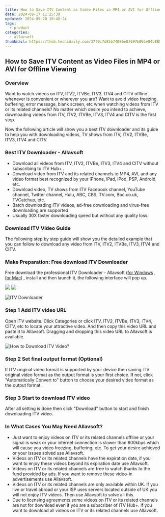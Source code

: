 ```yaml
---
title: How to Save ITV Content as Video Files in MP4 or AVI for Offline Viewing
date: 2024-09-17 11:25:30
updated: 2024-09-20 10:48:24
tags:
  - product
categories:
  - allavsoft
thumbnail: https://thmb.techidaily.com/37f0c7d85b74086e02697b065e94b8850d62fdad30482eb61cfe64caa3b5caa7.jpg
---
```


## How to Save ITV Content as Video Files in MP4 or AVI for Offline Viewing

### Overview

Want to watch videos on ITV, ITV2, ITVBe, ITV3, ITV4 and CITV offline whenever is convenient or wherever you are? Want to avoid video freezing, buffering, error message, blank screen, etc when watching videos from ITV or its related channels? No matter which desire you intend to achieve, downloading videos from ITV, ITV2, ITVBe, ITV3, ITV4 and CITV is the first step.

Now the following article will show you a best ITV downloader and its guide to help you with downloading videos, TV shows from ITV, ITV2, ITVBe, ITV3, ITV4 and CITV.

### Best ITV Downloader - Allavsoft

* Download all videos from ITV, ITV2, ITVBe, ITV3, ITV4 and CITV without subscribing to ITV Hub+ .
* Download video from ITV and its related channels to MP4, AVI, and any video format best recognized by your iPhone, iPad, iPod, PSP, Android, etc.
* Download video, TV shows from ITV Facebook channel, YouTube channel, Twitter channel, Hulu, ABC, CBS, TV.com, Bbc.co.uk, TVCatchup, etc.
* Batch downloading ITV videos, ad-free downloading and virus-free downloading are supported.
* Usually 30X faster downloading speed but without any quality loss.

### Download ITV Video Guide

The following step by step guide will show you the detailed example that you can follow to download any video from ITV, ITV2, ITVBe, ITV3, ITV4 and CITV.

### Make Preparation: Free download ITV Downloader

Free download the professional ITV Downloader - Allavsoft ([for Windows](https://tools.techidaily.com/allavsoft/products/) , [for Mac](https://tools.techidaily.com/allavsoft/products/)) , install and then launch it, the following interface will pop up.

[![](https://www.allavsoft.com/how-to/../images/how-to/free-download-win.jpg)](https://tools.techidaily.com/allavsoft/products/) [![](https://www.allavsoft.com/how-to/../images/how-to/free-download-mac.jpg)](https://tools.techidaily.com/allavsoft/products/)

![ITV Downloader](https://www.allavsoft.com/how-to/../images/allavsoft/screen-shot-600.jpg)

### Step 1 Add ITV video URL

Open ITV website. Click Categories or click ITV, ITV2, ITVBe, ITV3, ITV4, CITV, etc to locate your attractive video. And then copy this video URL and paste it to Allavsoft. Dragging and dropping this video URL to Allavsoft is available.

![How to Download ITV Video?](https://www.allavsoft.com/how-to/../images/how-to/download-rtmp-video/download-rtmp-video.jpg)

### Step 2 Set final output format (Optional)

If ITV original video format is supported by your device then saving ITV original video format as the output format is your first choice. If not, click "Automatically Convert to" button to choose your desired video format as the output format.

### Step 3 Start to download ITV video

After all setting is done then click "Download" button to start and finish downloading ITV video.

### In What Cases You May Need Allavsoft?

* Just want to enjoy videos on ITV or its related channels offline or your signal is weak or your internet connection is slower than 800kbps which will cause you video freezing, buffering, etc. To get your desire achieved or your issues solved use Allavsoft.
* Videos on ITV or its related channels have the expiration date, if you want to enjoy these videos beyond its expiration date use Allavsoft.
* Videos on ITV or its related channels are free to watch thanks to the fund provided by ads. If you want to remove these video-in advertisements use Allavsoft.
* Videos on ITV or its related channels are only available within UK. If you live or travel abroad or your ISP uses servers located outside of UK you will not enjoy ITV videos. Then use Allavsoft to solve all this.
* Due to licensing agreements some videos on ITV or its related channels are not for download even if you are a subscriber of ITV Hub+. If you want to download all videos on ITV or its related channels use Allavsoft.

<ins class="adsbygoogle"
     style="display:block"
     data-ad-format="autorelaxed"
     data-ad-client="ca-pub-7571918770474297"
     data-ad-slot="1223367746"></ins>



<ins class="adsbygoogle"
     style="display:block"
     data-ad-client="ca-pub-7571918770474297"
     data-ad-slot="8358498916"
     data-ad-format="auto"
     data-full-width-responsive="true"></ins>
